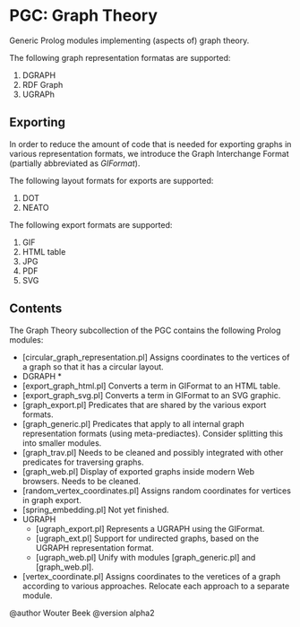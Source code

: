 # PGC: Graph Theory

Generic Prolog modules implementing (aspects of) graph theory.

The following graph representation formatas are supported:
  1. DGRAPH
  2. RDF Graph
  3. UGRAPh

## Exporting

In order to reduce the amount of code that is needed for exporting graphs
in various representation formats, we introduce the Graph Interchange Format
(partially abbreviated as _GIFormat_).

The following layout formats for exports are supported:
  1. DOT
  2. NEATO

The following export formats are supported:
  1. GIF
  2. HTML table
  3. JPG
  4. PDF
  5. SVG

## Contents

The Graph Theory subcollection of the PGC contains the following
Prolog modules:
  * [circular_graph_representation.pl] Assigns coordinates to the vertices
    of a graph so that it has a circular layout.
  * DGRAPH
    * 
  * [export_graph_html.pl] Converts a term in GIFormat to an HTML table.
  * [export_graph_svg.pl] Converts a term in GIFormat to an SVG graphic.
  * [graph_export.pl] Predicates that are shared by the various
    export formats.
  * [graph_generic.pl] Predicates that apply to all internal
    graph representation formats (using meta-prediactes).
    Consider splitting this into smaller modules.
  * [graph_trav.pl] Needs to be cleaned and possibly integrated with
    other predicates for traversing graphs.
  * [graph_web.pl] Display of exported graphs inside modern Web browsers.
    Needs to be cleaned.
  * [random_vertex_coordinates.pl] Assigns random coordinates for vertices
    in graph export.
  * [spring_embedding.pl] Not yet finished.
  * UGRAPH
    * [ugraph_export.pl] Represents a UGRAPH using the GIFormat.
    * [ugraph_ext.pl] Support for undirected graphs, based on
      the UGRAPH representation format.
    * [ugraph_web.pl] Unify with modules [graph_generic.pl]
      and [graph_web.pl].
  * [vertex_coordinate.pl] Assigns coordinates to the veretices of a graph
    according to various approaches.
    Relocate each approach to a separate module.

@author Wouter Beek
@version alpha2

